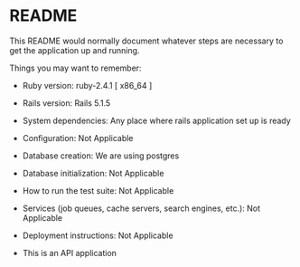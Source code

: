# README

This README would normally document whatever steps are necessary to get the
application up and running.

Things you may want to remember:

* Ruby version: ruby-2.4.1 [ x86_64 ]

* Rails version: Rails 5.1.5

* System dependencies: Any place where rails application set up is ready

* Configuration: Not Applicable

* Database creation: We are using postgres

* Database initialization: Not Applicable

* How to run the test suite: Not Applicable

* Services (job queues, cache servers, search engines, etc.): Not Applicable

* Deployment instructions: Not Applicable

* This is an API application